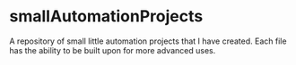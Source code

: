# smallAutomationProjects
A repository of small little automation projects that I have created. Each file has the ability to be built upon for more advanced uses. 

